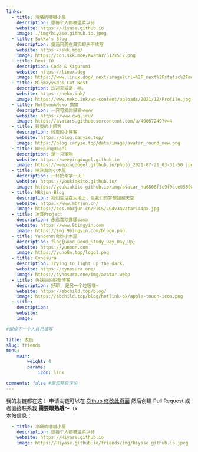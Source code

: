 ```yaml
---
links:
  - title: 冷曦的喵喵小屋
    description: 愿每个人都被温柔以待
    website: https://Hiyase.github.io
    image: ./img/hiyase.github.io.jpeg
  - title: Sukka's Blog
    description: 童话只美在真实却从不续写
    website: https://skk.moe/
    image: https://cdn.skk.moe/avatar/512x512.png
  - title: Remi IO
    description: Code & Kigurumi
    website: https://linux.dog
    image: https://www.linux.dog/_next/image?url=%2F_next%2Fstatic%2Fmedia%2FRemi_IO_avatar.fb658679.jpeg&w=256&q=75
  - title: MlgmXyysd's Cat Nest
    description: 欢迎来猫窝，喵。
    website: https://neko.ink/
    image: https://www.neko.ink/wp-content/uploads/2021/12/Profile.jpg
  - title: NotEvenANeko 猫猫
    description: 一只可爱的猫猫wwww
    website: https://www.qwq.icu/
    image: https://avatars.githubusercontent.com/u/49067249?v=4
  - title: 残页的小博客
    description: 残页的小博客
    website: https://blog.canyie.top/
    image: https://blog.canyie.top/data/image/avatar_round_new.png
  - title: WeepingDogel
    description: 是一只笨狗
    website: https://weepingdogel.github.io
    image: https://weepingdogel.github.io/photo_2021-07-21_03-31-50.jpg
  - title: 璃沫莫的小木屋
    description: 一杯奶茶学一天！
    website: https://youkiakito.github.io/
    image: https://youkiakito.github.io/img/avatar_hu6808f3c9f9ece05508166cff0d84bf3a_101515_300x0_resize_box_3.png
  - title: MBRjun-Blog
    description: 我们生活在大地上，但我们的梦想超越天空
    website: https://www.mbrjun.cn/
    image: https://cos.mbrjun.cn/PICS/LG4v3avatar144px.jpg
  - title: 冰音Project
    description: 永远喜欢露娜sama
    website: https://www.9bingyin.com
    image: https://img.9bingyin.com/blogo.png
  - title: Yunoon的奇妙小木屋
    description: flag{Good_Good_Study_Day_Day_Up}
    website: https://yunoon.com
    image: https://yuno0n.top/logo1.png
  - title: Cynosura
    description: Trying to light up the dark.
    website: https://cynosura.one/
    image: https://cynosura.one/img/avatar.webp
  - title: 色妹妹的船新博客
    description: 好耶, 是另一个垃圾堆~
    website: https://sbchild.top/blog/
    image: https://sbchild.top/blog/hotlink-ok/apple-touch-icon.png
  - title: 
    description: 
    website: 
    image: 

#留给下一个人自己填写

title: 友链
slug: friends
menu:
    main: 
        weight: 4
        params:
            icon: link

comments: false #是否开启评论
---
```

我的友链都在这！ 申请友链可以在 [Github 修改此页面](https://github.com/Hiyase/Hiyase.github.io/edit/master/content/page/friends/index.md) 然后创建 Pull Request 或者直接联系我 **需要眼熟哦～**（x  
本站信息：

```yaml
  - title: 冷曦的喵喵小屋
    description: 愿每个人都被温柔以待
    website: https://Hiyase.github.io
    image: https://Hiyase.github.io/friends/img/hiyase.github.io.jpeg
```
